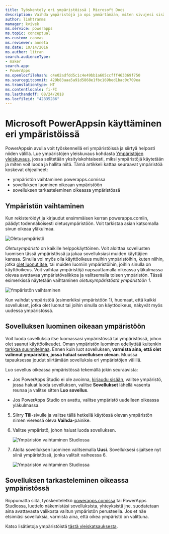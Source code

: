 ```yaml
---
title: Työskentely eri ympäristöissä | Microsoft Docs
description: Vaihda ympäristöjä ja opi ymmärtämään, miten sivujesi sisältö muuttuu.
author: linhtranms
manager: kvivek
ms.service: powerapps
ms.topic: conceptual
ms.custom: canvas
ms.reviewer: anneta
ms.date: 10/14/2016
ms.author: litran
search.audienceType:
- maker
search.app:
- PowerApps
ms.openlocfilehash: c4e02adfdd5c1c4e49bb1a605ccfff463369f750
ms.sourcegitcommit: 429b83aaa5a91d5868e1fbc169bed1bac0c709ea
ms.translationtype: HT
ms.contentlocale: fi-FI
ms.lasthandoff: 08/24/2018
ms.locfileid: "42835286"
---
```

# <a name="working-with-environments-and-microsoft-powerapps"></a>Microsoft PowerAppsin käyttäminen eri ympäristöissä
PowerAppsin avulla voit työskennellä eri ympäristöissä ja siirtyä helposti niiden välillä. Lue ympäristöjen yleiskuvaus kohdasta [Ympäristöjen yleiskuvaus](../../administrator/environments-overview.md), jossa selitetään yksityiskohtaisesti, miksi ympäristöjä käytetään ja miten voit luoda ja hallita niitä. Tämä artikkeli kattaa seuraavat ympäristöä koskevat ohjeaiheet:

* ympäristön vaihtaminen powerapps.comissa
* sovelluksen luominen oikeaan ympäristöön
* sovelluksen tarkasteleminen oikeassa ympäristössä

## <a name="switch-the-environment"></a>Ympäristön vaihtaminen
Kun rekisteröidyt ja kirjaudut ensimmäisen kerran powerapps.comiin, päädyt todennäköisesti oletusympäristöön. Voit tarkistaa asian katsomalla sivun oikeaa yläkulmaa.

![Oletusympäristö](./media/working-with-environments/env-dropdown.png)

*Oletusympäristö* on kaikille helppokäyttöinen. Voit aloittaa sovellusten luomisen tässä ympäristössä ja jakaa sovelluksiasi muiden käyttäjien kanssa. Sinulla voi myös olla käyttöoikeus muihin ympäristöihin, kuten niihin, jotka [olet luonut itse](../../administrator/environments-administration.md), tai muiden luomiin ympäristöihin, joihin sinulla on käyttöoikeus. Voit vaihtaa ympäristöjä napsauttamalla oikeassa yläkulmassa olevaa avattavaa ympäristövalikkoa ja valitsemalla toisen ympäristön. Tässä esimerkissä näytetään vaihtaminen *oletusympäristöstä* *ympäristöön 1*.

![Ympäristön vaihtaminen](./media/working-with-environments/switch-env.png)

Kun vaihdat ympäristöä (esimerkiksi ympäristöön 1), huomaat, että kaikki sovellukset, jotka olet luonut tai joihin sinulla on käyttöoikeus, näkyvät myös uudessa ympäristössä.

## <a name="create-apps-in-the-right-environment"></a>Sovelluksen luominen oikeaan ympäristöön
Voit luoda sovelluksia itse luomassasi ympäristössä tai ympäristössä, johon olet saanut käyttöoikeudet. Oman ympäristön luominen edellyttää kuitenkin [tarkkaa suunnitelmaa](../../administrator/pricing-billing-skus.md). Ennen kuin luot sovelluksen, **varmista aina, että olet valinnut ympäristön, jossa haluat sovelluksen olevan**. Muussa tapauksessa joudut siirtämään sovelluksia eri ympäristöjen välillä.

Luo sovellus oikeassa ympäristössä tekemällä jokin seuraavista:

- Jos PowerApps Studio ei ole avoinna, [kirjaudu sisään](http://web.powerapps.com?utm_source=padocs&utm_medium=linkinadoc&utm_campaign=referralsfromdoc), valitse ympäristö, jossa haluat luoda sovelluksen, valitse **Sovellukset** lähellä vasenta reunaa ja valitse sitten **Luo sovellus**.

- Jos PowerApps Studio on avattu, valitse ympäristö uudelleen oikeassa yläkulmassa.

5. Siirry **Tili**-sivulle ja valitse tällä hetkellä käytössä olevan ympäristön nimen vieressä oleva **Vaihda**-painike.

6. Valitse ympäristö, johon haluat luoda sovelluksen.

    ![Ympäristön vaihtaminen Studiossa](./media/working-with-environments/studio-env-dropdown2.PNG)

7. Aloita sovelluksen luominen valitsemalla **Uusi**. Sovelluksesi sijaitsee nyt siinä ympäristössä, jonka valitsit vaiheessa 6.

    ![Ympäristön vaihtaminen Studiossa](./media/working-with-environments/new-app.PNG)

## <a name="view-apps-in-the-right-environment"></a>Sovelluksen tarkasteleminen oikeassa ympäristössä
Riippumatta siitä, työskenteletkö [powerapps.comissa](http://web.powerapps.com?utm_source=padocs&utm_medium=linkinadoc&utm_campaign=referralsfromdoc) tai PowerApps Studiossa, luettelo näkemistäsi sovelluksista, yhteyksistä jne. suodatetaan aina avattavasta valikosta valitun ympäristön perusteella. Jos et näe etsimiäsi sovelluksia, varmista aina, että oikea ympäristö on valittuna.

Katso lisätietoja ympäristöistä [tästä yleiskatsauksesta](../../administrator/environments-overview.md).
